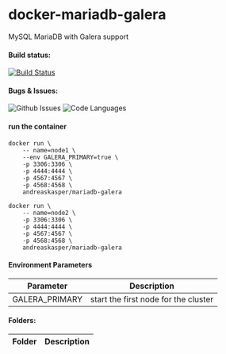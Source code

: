 # docker-mariadb-galera
MySQL MariaDB with Galera support

#### Build status:
[![Build Status](https://img.shields.io/docker/cloud/automated/andreaskasper/mariadb-galera.svg)](https://hub.docker.com/r/andreaskasper/mariadb-galera)

#### Bugs & Issues:
![Github Issues](https://img.shields.io/github/issues/andreaskasper/docker-mariadb-galera.svg)
![Code Languages](https://img.shields.io/github/languages/top/andreaskasper/docker-mariadb-galera.svg)

#### run the container
```
docker run \
    -- name=node1 \
    --env GALERA_PRIMARY=true \
    -p 3306:3306 \
    -p 4444:4444 \
    -p 4567:4567 \
    -p 4568:4568 \
    andreaskasper/mariadb-galera

docker run \
    -- name=node2 \
    -p 3306:3306 \
    -p 4444:4444 \
    -p 4567:4567 \
    -p 4568:4568 \
    andreaskasper/mariadb-galera
```

#### Environment Parameters
| Parameter     | Description   |
| ------------- |:-------------:|
| GALERA_PRIMARY | start the first node for the cluster |


#### Folders:
| Folder        | Description   |
| ------------- |:-------------:|
